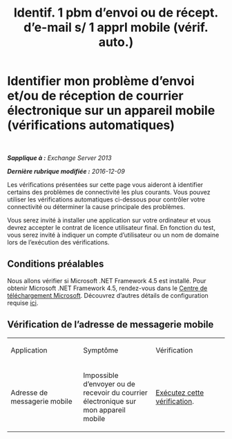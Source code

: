 ﻿---
title: 'Identif. 1 pbm d’envoi ou de récept. d’e-mail s/ 1 apprl mobile (vérif. auto.)'
TOCTitle: Identifier mon problème d’envoi et/ou de réception de courrier électronique sur un appareil mobile (vérifications automatiques)
ms:assetid: 7400a7c8-1e45-4e73-a642-b7d79d997462
ms:mtpsurl: https://technet.microsoft.com/fr-fr/library/Dn793610(v=EXCHG.150)
ms:contentKeyID: 62629990
ms.date: 04/24/2018
mtps_version: v=EXCHG.150
ms.translationtype: HT
---

# Identifier mon problème d’envoi et/ou de réception de courrier électronique sur un appareil mobile (vérifications automatiques)

 

_**Sapplique à :** Exchange Server 2013_

_**Dernière rubrique modifiée :** 2016-12-09_

Les vérifications présentées sur cette page vous aideront à identifier certains des problèmes de connectivité les plus courants. Vous pouvez utiliser les vérifications automatiques ci-dessous pour contrôler votre connectivité ou déterminer la cause principale des problèmes.

Vous serez invité à installer une application sur votre ordinateur et vous devrez accepter le contrat de licence utilisateur final. En fonction du test, vous serez invité à indiquer un compte d’utilisateur ou un nom de domaine lors de l’exécution des vérifications.

## Conditions préalables

Nous allons vérifier si Microsoft .NET Framework 4.5 est installé. Pour obtenir Microsoft .NET Framework 4.5, rendez-vous dans le [Centre de téléchargement Microsoft](https://www.microsoft.com/fr-fr/download/details.aspx?id=30653). Découvrez d’autres détails de configuration requise [ici](https://technet.microsoft.com/library/jj851141\(v=exchg.80\).aspx).

## Vérification de l’adresse de messagerie mobile


<table>
<colgroup>
<col style="width: 33%" />
<col style="width: 33%" />
<col style="width: 33%" />
</colgroup>
<tbody>
<tr class="odd">
<td><p>Application</p></td>
<td><p>Symptôme</p></td>
<td><p>Vérification</p></td>
</tr>
<tr class="even">
<td><p>Adresse de messagerie mobile</p></td>
<td><p>Impossible d’envoyer ou de recevoir du courrier électronique sur mon appareil mobile</p></td>
<td><p><a href="https://go.microsoft.com/fwlink/?linkid=313774">Exécutez cette vérification</a>.</p></td>
</tr>
</tbody>
</table>

